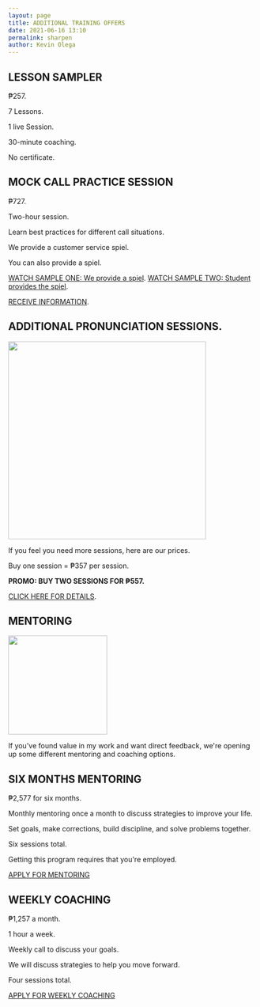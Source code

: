 ```yaml
--- 
layout: page
title: ADDITIONAL TRAINING OFFERS 
date: 2021-06-16 13:10
permalink: sharpen 
author: Kevin Olega 
--- 
```

## LESSON SAMPLER

₱257. 

7 Lessons. 

1 live Session. 

30-minute coaching. 

No certificate.


## MOCK CALL PRACTICE SESSION

₱727.

Two-hour session.

Learn best practices for different call situations.

We provide a customer service spiel.

You can also provide a spiel.

[WATCH SAMPLE ONE: We provide a spiel](https://youtu.be/_D3er4rmPlg).
[WATCH SAMPLE TWO: Student provides the spiel](https://youtu.be/3vXYZ-7xNfk).

[RECEIVE INFORMATION](https://sendfox.com/lp/3okj7v).


## ADDITIONAL PRONUNCIATION SESSIONS.

<img src="{{ site.url }}/assets/img/2020-07-01-three-hundred.png" width="400">

If you feel you need more sessions, here are our prices.

Buy one session = ₱357 per session.

**PROMO: BUY TWO SESSIONS FOR ₱557.**

[CLICK HERE FOR DETAILS](https://callcentertrainingtips.com/pps/).


## MENTORING

<img src="{{ site.url }}/assets/img/2019-07-Kevin-Gray.jpg" width="200">

If you've found value in my work and want direct feedback, we're opening up some different mentoring and coaching options.

## SIX MONTHS MENTORING

₱2,577 for six months.

Monthly mentoring once a month to discuss strategies to improve your life.

Set goals, make corrections, build discipline, and solve problems together.

Six sessions total.

Getting this program requires that you're employed.

[APPLY FOR MENTORING](https://forms.gle/6YhaN1jqSzWYwzd2A)


## WEEKLY COACHING 

₱1,257 a month.

1 hour a week.

Weekly call to discuss your goals.

We will discuss strategies to help you move forward.

Four sessions total.

[APPLY FOR WEEKLY COACHING](https://forms.gle/WjCos8yLCpV9QAiKA)

